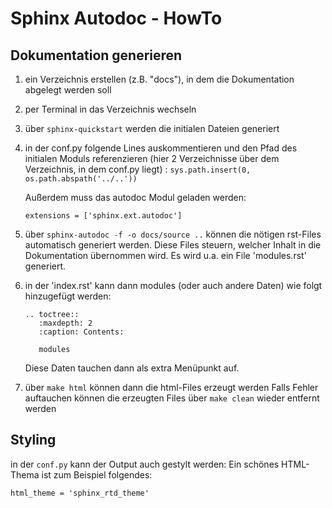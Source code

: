 # Sphinx Autodoc - HowTo 

## Dokumentation generieren

1. ein Verzeichnis erstellen (z.B. "docs"), in dem die Dokumentation abgelegt werden soll
2. per Terminal in das Verzeichnis wechseln
3. über ```sphinx-quickstart``` werden die initialen Dateien generiert
4. in der conf.py folgende Lines auskommentieren und den Pfad des initialen Moduls referenzieren 
(hier 2 Verzeichnisse über dem Verzeichnis, in dem conf.py liegt) 
: ```sys.path.insert(0, os.path.abspath('../..'))```

    Außerdem muss das autodoc Modul geladen werden: 
    ```
    extensions = ['sphinx.ext.autodoc']
    ```
7. über ```sphinx-autodoc -f -o docs/source ..``` können die nötigen rst-Files automatisch generiert werden.
Diese Files steuern, welcher Inhalt in die Dokumentation übernommen wird. 
Es wird u.a. ein File 'modules.rst' generiert.
8. in der 'index.rst' kann dann modules (oder auch andere Daten) wie folgt hinzugefügt werden:
    ```
    .. toctree::
       :maxdepth: 2
       :caption: Contents:
    
       modules
    ```
   Diese Daten tauchen dann als extra Menüpunkt auf.
9. über ```make html``` können dann die html-Files erzeugt werden
   Falls Fehler auftauchen können die erzeugten Files über ```make clean``` 
   wieder entfernt werden

## Styling
in der ```conf.py``` kann der Output auch gestylt werden:
Ein schönes HTML-Thema ist zum Beispiel folgendes:
```
html_theme = 'sphinx_rtd_theme' 
```